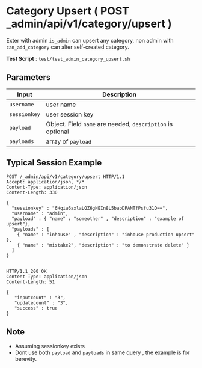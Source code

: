 # Category Upsert ( POST _admin/api/v1/category/upsert )

Exter with admin `is_admin` can upsert any category, non admin with `can_add_category` can alter self-created category.

**Test Script** : `test/test_admin_category_upsert.sh`

## Parameters

| Input | Description |
| ---- | ----------- |
| `username` | user name |
| `sessionkey` | user session key |
| `payload` | Object. Field `name` are needed, `description` is optional |
| `payloads` | array of `payload` |

## Typical Session Example

```
POST /_admin/api/v1/category/upsert HTTP/1.1
Accept: application/json, */*
Content-Type: application/json
Content-Length: 330

{
  "sessionkey" : "6Hqia6axlaLQZ6gNEIn8L5babDPANTfPsfu31Q==",
  "username" : "admin",
  "payload" : { "name" : "someother" , "description" : "example of upsert"},
  "payloads" : [
    { "name" : "inhouse" , "description" : "inhouse production upsert" },
    { "name" : "mistake2", "description" : "to demonstrate delete" }
  ]
}


HTTP/1.1 200 OK
Content-Type: application/json
Content-Length: 51

{
   "inputcount" : "3",
   "updatecount" : "3",
   "success" : true
}
```

## Note

- Assuming sessionkey exists
- Dont use both `payload` and `payloads` in same query , the example is for berevity.

